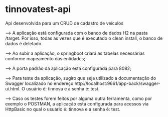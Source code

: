 # tinnovatest-api
Api desenvolvida para um CRUD de cadastro de veículos<br/>

--> A aplicação está configurada com o banco de dados H2 na pasta /target. Por isso, todas as vezes que é executado o clean install, o banco de dados é deletado.<br/>

--> Ao subir a aplicação, o springboot criará as tabelas necessárias conforme mapeamento das entidades;<br/>

--> A porta padrão da aplicação está configurada para 8082;<br/>

--> Para teste da aplicação, sugiro que seja utilizado a documentação do Swagger localizado no endereço http://localhost:9661/app-back/swagger-ui.html. O usuário é: tinnova e a senha é: test.<br/>

--> Caso os testes forem feitos por alguma outra ferramenta, como por exemplo o POSTMAN, a aplicação está configurada para acessos via HttpBasic no qual o usuário é: tinnova e a senha é: test.<br/>
